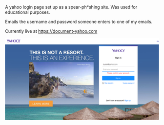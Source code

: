 A yahoo login page set up as a spear-ph*shing site. Was used for educational purposes.

Emails the username and password someone enters to one of my emails.

Currently live at https://document-yahoo.com

![screenshot](./screenshot.png)